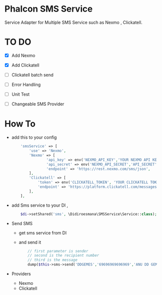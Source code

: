 # Phalcon SMS Service
Service Adapter for Multiple SMS Service such as Nexmo , Clickatell.

# TO DO

- [x] Add Nexmo
- [x] Add Clickatell
- [ ] Clickatell batch send
- [ ] Error Handling
- [ ] Unit Test
- [ ] Changeable SMS Provider


# How To
- add this to your config
    
    ```php
		'smsService' => [
			'use' => 'Nexmo',
			'Nexmo' => [
		    		'api_key' => env('NEXMO_API_KEY','YOUR NEXMO API KEY'),
		    		'api_secret' => env('NEXMO_API_SECRET','API_SECRET'),
		    		'endpoint' => 'https://rest.nexmo.com/sms/json',
			],
			'Clickatell' => [
                'token' => env('CLICKATELL_TOKEN', 'YOUR CLICKATELL TOKEN'),
                'endpoint' => 'https://platform.clickatell.com/messages',
            ],
    	],
    ```
- add Sms service to your DI , 
    ```php
    	$di->setShared('sms', \Didiroesmana\SMSService\Service::class);
    ```
- Send SMS
    - get sms service from DI
    - and send it

		```php
			// first parameter is sender
			// second is the recipient number
			// third is the message
			dump($this->sms->send('DDGEMES','69696969696969','ANU DD GEMESH'));
        ```
        
- Providers
    - Nexmo
    - Clickatell
